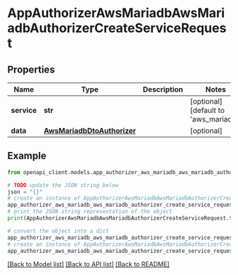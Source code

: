 # AppAuthorizerAwsMariadbAwsMariadbAuthorizerCreateServiceRequest


## Properties

Name | Type | Description | Notes
------------ | ------------- | ------------- | -------------
**service** | **str** |  | [optional] [default to 'aws_mariadb']
**data** | [**AwsMariadbDtoAuthorizer**](AwsMariadbDtoAuthorizer.md) |  | [optional] 

## Example

```python
from openapi_client.models.app_authorizer_aws_mariadb_aws_mariadb_authorizer_create_service_request import AppAuthorizerAwsMariadbAwsMariadbAuthorizerCreateServiceRequest

# TODO update the JSON string below
json = "{}"
# create an instance of AppAuthorizerAwsMariadbAwsMariadbAuthorizerCreateServiceRequest from a JSON string
app_authorizer_aws_mariadb_aws_mariadb_authorizer_create_service_request_instance = AppAuthorizerAwsMariadbAwsMariadbAuthorizerCreateServiceRequest.from_json(json)
# print the JSON string representation of the object
print(AppAuthorizerAwsMariadbAwsMariadbAuthorizerCreateServiceRequest.to_json())

# convert the object into a dict
app_authorizer_aws_mariadb_aws_mariadb_authorizer_create_service_request_dict = app_authorizer_aws_mariadb_aws_mariadb_authorizer_create_service_request_instance.to_dict()
# create an instance of AppAuthorizerAwsMariadbAwsMariadbAuthorizerCreateServiceRequest from a dict
app_authorizer_aws_mariadb_aws_mariadb_authorizer_create_service_request_from_dict = AppAuthorizerAwsMariadbAwsMariadbAuthorizerCreateServiceRequest.from_dict(app_authorizer_aws_mariadb_aws_mariadb_authorizer_create_service_request_dict)
```
[[Back to Model list]](../README.md#documentation-for-models) [[Back to API list]](../README.md#documentation-for-api-endpoints) [[Back to README]](../README.md)


